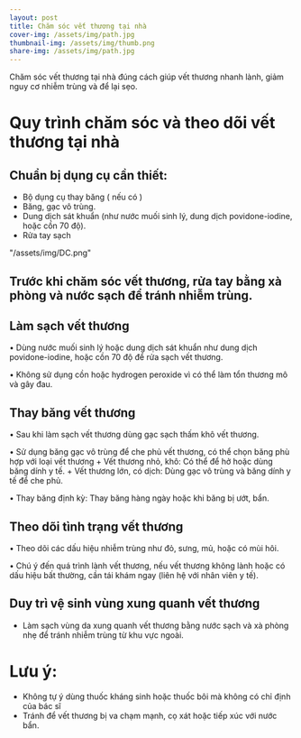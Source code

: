 ```yaml
---
layout: post
title: Chăm sóc vết thương tại nhà
cover-img: /assets/img/path.jpg
thumbnail-img: /assets/img/thumb.png
share-img: /assets/img/path.jpg
---
```


Chăm sóc vết thương tại nhà đúng cách giúp vết thương nhanh lành, giảm nguy cơ nhiễm trùng và để lại sẹo. 

# Quy trình chăm sóc và theo dõi vết thương tại nhà
## Chuẩn bị dụng cụ cần thiết:
- Bộ dụng cụ thay băng ( nếu có )
- Băng, gạc vô trùng.
- Dung dịch sát khuẩn (như nước muối sinh lý, dung dịch povidone-iodine, hoặc cồn 70 độ).
- Rửa tay sạch

 "/assets/img/DC.png"
  
## Trước khi chăm sóc vết thương, rửa tay bằng xà phòng và nước sạch để tránh nhiễm trùng.
## Làm sạch vết thương
•	Dùng nước muối sinh lý hoặc dung dịch sát khuẩn như dung dịch povidone-iodine, hoặc cồn 70 độ để rửa sạch vết thương.

•	Không sử dụng cồn hoặc hydrogen peroxide vì có thể làm tổn thương mô và gây đau.

## Thay băng vết thương
•	Sau khi làm sạch vết thương dùng gạc sạch thấm khô vết thương.

•	Sử dụng băng gạc vô trùng để che phủ vết thương, có thể chọn băng phù hợp với loại vết thương 
      + Vết thương nhỏ, khô: Có thể để hở hoặc dùng băng dính y tế.
      + Vết thương lớn, có dịch: Dùng gạc vô trùng và băng dính y tế để che phủ.
      
•	Thay băng định kỳ: Thay băng hàng ngày hoặc khi băng bị ướt, bẩn.

## Theo dõi tình trạng vết thương
•	Theo dõi các dấu hiệu nhiễm trùng như đỏ, sưng, mủ, hoặc có mùi hôi. 

•	Chú ý đến quá trình lành vết thương, nếu vết thương không lành hoặc có dấu hiệu bất thường, cần tái khám ngay (liên hệ với nhân viên y tế).

## Duy trì vệ sinh vùng xung quanh vết thương
- Làm sạch vùng da xung quanh vết thương bằng nước sạch và xà phòng nhẹ để tránh nhiễm trùng từ khu vực ngoài.
# Lưu ý:
- Không tự ý dùng thuốc kháng sinh hoặc thuốc bôi mà không có chỉ định của bác sĩ 
- Tránh để vết thương bị va chạm mạnh, cọ xát hoặc tiếp xúc với nước bẩn.

